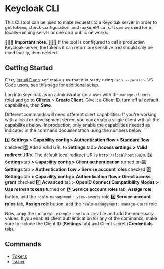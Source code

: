# Keycloak CLI

This CLI tool can be used to make requests to a Keycloak server in order to get tokens, check configuration, and make API calls. It can be used for a locally-running server or one on a public networks. 

🚨🚨🚨 **Important note:** 🚨🚨🚨 If the tool is configured to call a production Keycloak server, the tokens it can return are sensitive and should only be used locally, then deleted.

## Getting Started <a id="start"></a>

First, [install Deno](https://docs.deno.com/runtime/getting_started/installation/) and make sure that it is ready using `deno --version`. VS Code users, see [this page](https://docs.deno.com/runtime/reference/vscode/) for additional setup.

Log into Keycloak as an administrator (or a user with the `manage-clients` role) and go to **Clients** > **Create Client**. Give it a Client ID, turn off all default capabilities, then **Save**. 

Different commands will need different client capabilities. If you're working with a local or development server, you can create a single client with all the capabilities below. In production, only enable the capabilities needed as indicated in the command documentation using the numbers below.

1️⃣ **Settings > Capability config > Authentication flow > Standard flow** checked
2️⃣ Add a valid URL to **Settings** tab **> Access settings > Valid redirect URIs**. The default local redirect URI is `http://localhost:8888`.
3️⃣ **Settings** tab **> Capability config > Client authentication** turned on
4️⃣ **Settings** tab **> Authentication flow > Service account roles** checked
5️⃣ **Settings** tab **> Capability config > Authentication flow > Direct access grant** checked
6️⃣ **Advanced** tab **> OpenID Connect Compatibility Modes > Use refresh tokens** turned on
7️⃣ **Service account roles** tab, **Assign role** button, add the `realm-management: view-events` role
8️⃣ **Service account roles** tab, **Assign role** button, add the `realm-management: manage-users` role

Now, copy the included `.example.env` to a `.env` file and add the necessary values. If you enabled client authentication for any of the commands, make sure to include the Client ID (**Settings** tab) and Client secret (**Credentials** tab).

## Commands

- [Tokens](./tokens/README.md)
- [Issuer](./issuer/README.md)